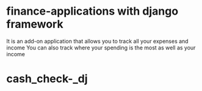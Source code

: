 # finance-applications with django framework
It is an add-on application that allows you to track all your expenses and income
You can also track where your spending is the most
as well as your income
# cash_check-_dj
